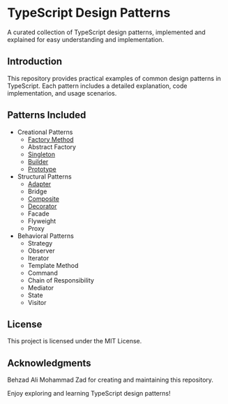# TypeScript Design Patterns

A curated collection of TypeScript design patterns, implemented and explained for easy understanding and implementation.

## Introduction

This repository provides practical examples of common design patterns in TypeScript. Each pattern includes a detailed explanation, code implementation, and usage scenarios.

## Patterns Included

- Creational Patterns
  - [Factory Method](src/creational/factory/factory.ts)
  - Abstract Factory
  - [Singleton](src/creational/singleton/singleton.ts)
  - [Builder](src/creational/builder/builder.ts)
  - [Prototype](src/creational/prototype/prototype.ts)
- Structural Patterns
  - [Adapter](src/structural/adapter/adapter.ts)
  - Bridge
  - [Composite](src/structural/composite/composite.ts)
  - [Decorator](src/structural/decorator/decorator.ts)
  - Facade
  - Flyweight
  - Proxy
- Behavioral Patterns
  - Strategy
  - Observer
  - Iterator
  - Template Method
  - Command
  - Chain of Responsibility
  - Mediator
  - State
  - Visitor

## License

This project is licensed under the MIT License.

## Acknowledgments

Behzad Ali Mohammad Zad for creating and maintaining this repository.

Enjoy exploring and learning TypeScript design patterns!
